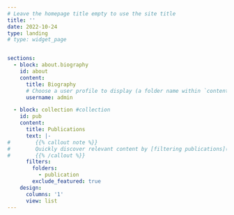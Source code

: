 ```yaml
---
# Leave the homepage title empty to use the site title
title: ''
date: 2022-10-24
type: landing
# type: widget_page


sections:
  - block: about.biography
    id: about
    content:
      title: Biography
      # Choose a user profile to display (a folder name within `content/authors/`)
      username: admin

  - block: collection #collection
    id: pub
    content:
      title: Publications
      text: |-
#        {{% callout note %}}
#        Quickly discover relevant content by [filtering publications](./publication/).
#        {{% /callout %}}
      filters:
        folders:
          - publication
        exclude_featured: true   
    design:
      columns: '1'
      view: list
---
```

